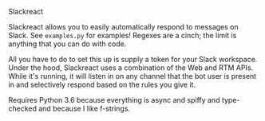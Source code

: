 Slackreact

Slackreact allows you to easily automatically respond to messages on Slack.
See `examples.py` for examples! Regexes are a cinch; the limit is anything that you can do with code.

All you have to do to set this up is supply a token for your Slack workspace. Under the hood, Slackreact uses a combination of the Web and RTM APIs. While it's running, it will listen in on any channel that the bot user is present in and selectively respond based on the rules you give it.

Requires Python 3.6 because everything is async and spiffy and type-checked and because I like f-strings.

